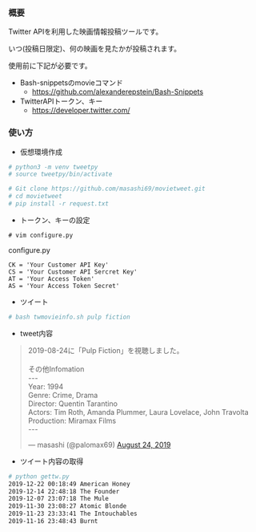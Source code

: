 ### 概要

Twitter APIを利用した映画情報投稿ツールです。

いつ(投稿日限定)、何の映画を見たかが投稿されます。

使用前に下記が必要です。

* Bash-snippetsのmovieコマンド
  - https://github.com/alexanderepstein/Bash-Snippets
* TwitterAPIトークン、キー
  - https://developer.twitter.com/

### 使い方

* 仮想環境作成

```sh
# python3 -m venv tweetpy
# source tweetpy/bin/activate
```

```sh
# Git clone https://github.com/masashi69/movietweet.git
# cd movietweet
# pip install -r request.txt
```

* トークン、キーの設定
```
# vim configure.py
```

configure.py

```
CK = 'Your Customer API Key'
CS = 'Your Customer API Sercret Key'
AT = 'Your Access Token'
AS = 'Your Access Token Secret'
```

* ツイート
```sh
# bash twmovieinfo.sh pulp fiction
```

* tweet内容

<blockquote class="twitter-tweet"><p lang="ja" dir="ltr">2019-08-24に「Pulp Fiction」を視聴しました。<br><br>その他Infomation<br>---<br>Year: 1994<br>Genre: Crime, Drama<br>Director: Quentin Tarantino<br>Actors: Tim Roth, Amanda Plummer, Laura Lovelace, John Travolta<br>Production: Miramax Films<br>---</p>&mdash; masashi (@palomax69) <a href="https://twitter.com/palomax69/status/1165166653006467072?ref_src=twsrc%5Etfw">August 24, 2019</a></blockquote> <script async src="https://platform.twitter.com/widgets.js" charset="utf-8"></script>

* ツイート内容の取得

```sh
# python gettw.py
2019-12-22 00:18:49 American Honey
2019-12-14 22:48:18 The Founder
2019-12-07 23:07:18 The Mule
2019-11-30 23:08:27 Atomic Blonde
2019-11-23 23:33:41 The Intouchables
2019-11-16 23:48:43 Burnt
```


